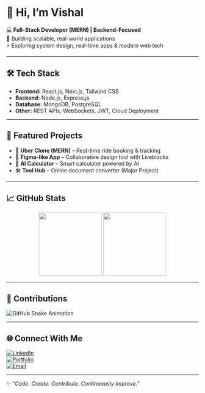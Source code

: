 # 👋 Hi, I’m Vishal  

💻 **Full-Stack Developer (MERN) | Backend-Focused**  
🚀 Building scalable, real-world applications  
⚡ Exploring system design, real-time apps & modern web tech  

---

## 🛠️ Tech Stack  
- **Frontend:** React.js, Next.js, Tailwind CSS  
- **Backend:** Node.js, Express.js  
- **Database:** MongoDB, PostgreSQL  
- **Other:** REST APIs, WebSockets, JWT, Cloud Deployment  

---

## 🌟 Featured Projects  
- 🚖 **Uber Clone (MERN)** – Real-time ride booking & tracking  
- 🎨 **Figma-like App** – Collaborative design tool with Liveblocks  
- 🧮 **AI Calculator** – Smart calculator powered by AI  
- 🛠️ **Tool Hub** – Online document converter (Major Project)  

---

## 📈 GitHub Stats  
<p align="center">
  <img src="https://github-readme-stats.vercel.app/api?username=iamvis&show_icons=true&theme=radical" height="165" />
  <img src="https://github-readme-stats.vercel.app/api/top-langs/?username=iamvis&hide=python,html,css&langs_count=6&layout=compact&theme=radical" height="165" />
</p>

---

## 🐍 Contributions  
![GitHub Snake Animation](https://github.com/iamvis/iamvis/blob/output/snake.svg)

---

## 🌐 Connect With Me  
[![LinkedIn](https://img.shields.io/badge/LinkedIn-blue?style=for-the-badge&logo=linkedin)](https://linkedin.com/vishal-prajapati-6708961b7/)  
[![Portfolio](https://img.shields.io/badge/Portfolio-black?style=for-the-badge&logo=vercel)](https://YOUR_PORTFOLIO_LINK)  
[![Email](https://img.shields.io/badge/Email-red?style=for-the-badge&logo=gmail)](mailto:prjpativishal82141@gmail.com)  

---

✨ *“Code. Create. Contribute. Continuously improve.”*  

